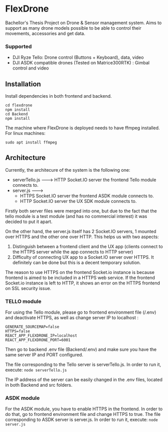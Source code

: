 # FlexDrone

Bachellor's Thesis Project on Drone & Sensor management system.
Aims to support as many drone models possible to be able to control their movements, accessories and get data.

### Supported
- DJI Ryze Tello: Drone control (Buttons + Keyboard), data, video
- DJI ASDK compatible drones (Tested on Matrice300RTK) : Gimbal control and video

## Installation

Install dependencies in both frontend and backend.

```
cd flexdrone
npm install
cd Backend
npm install
```

The machine where FlexDrone is deployed needs to have ffmpeg installed.
For linux machines:

```sudo apt install ffmpeg```

## Architecture

Currently, the architecure of the system is the following one:

- serverTello.js ---> HTTP Socket.IO server the frontend Tello module connects to.
- server.js ---> 
  - HTTPS Socket.IO server the frontend ASDK module connects to.
  - HTTP Socket.IO server the UX SDK module connects to.

Firstly both server files were merged into one, but due to the fact that the tello module is a test module (and has no commercial interest) it was decided to put it apart. 

On the other hand, the server.js itself has 2 Socket.IO servers, 1 mounted over HTTPS and the other one over HTTP. This helps us with two aspects:

1. Distinguish between a frontend client and the UX app (clients connect to the HTTPS server while the app connects to HTTP server)
2. Difficulty of connecting UX app to a Socket.IO server over HTTPS. It definitely can be done but this is a decent temporary solution.

The reason to use HTTPS on the frontend Socket.io instance is because frontend is aimed to be included in a HTTPS web service. If the frontend Socket.io instance is left to HTTP, it shows an error on the HTTPS frontend on SSL security issue.

### TELLO module

For using the Tello module, please go to frontend environment file (/.env) and deactivate HTTPS, as well as change server IP to localhost :
```
GENERATE_SOURCEMAP=false
HTTPS=false
REACT_APP_FLEXDRONE_IP=localhost
REACT_APP_FLEXDRONE_PORT=6001
```
Then go to backend .env file (Backend/.env) and make sure you have the same server IP and PORT configured.

The file corresponding to the Tello server is serverTello.js. In order to run it, execute:
```node serverTello.js```

The IP address of the server can be easily changed in the .env files, located in both Backend and src folders.

### ASDK module

For the ASDK module, you have to enable HTTPS in the frontend. In order to do that, go to frontend environment file and change HTTPS to true.
The file corresponding to ASDK server is server.js. In order to run it, execute:
```node server.js```




